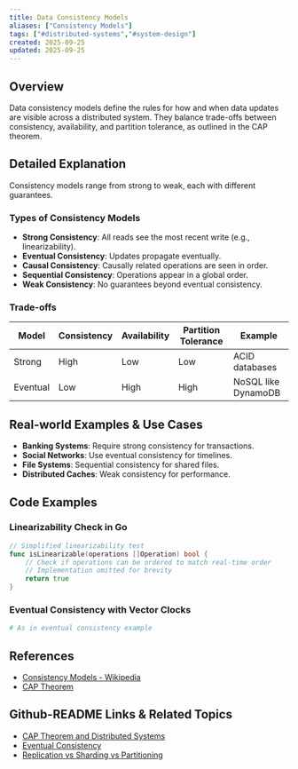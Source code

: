 ```yaml
---
title: Data Consistency Models
aliases: ["Consistency Models"]
tags: ["#distributed-systems","#system-design"]
created: 2025-09-25
updated: 2025-09-25
---
```


## Overview

Data consistency models define the rules for how and when data updates are visible across a distributed system. They balance trade-offs between consistency, availability, and partition tolerance, as outlined in the CAP theorem.

## Detailed Explanation

Consistency models range from strong to weak, each with different guarantees.

### Types of Consistency Models

- **Strong Consistency**: All reads see the most recent write (e.g., linearizability).
- **Eventual Consistency**: Updates propagate eventually.
- **Causal Consistency**: Causally related operations are seen in order.
- **Sequential Consistency**: Operations appear in a global order.
- **Weak Consistency**: No guarantees beyond eventual consistency.

### Trade-offs

| Model | Consistency | Availability | Partition Tolerance | Example |
|-------|-------------|--------------|---------------------|---------|
| Strong | High | Low | Low | ACID databases |
| Eventual | Low | High | High | NoSQL like DynamoDB |

## Real-world Examples & Use Cases

- **Banking Systems**: Require strong consistency for transactions.
- **Social Networks**: Use eventual consistency for timelines.
- **File Systems**: Sequential consistency for shared files.
- **Distributed Caches**: Weak consistency for performance.

## Code Examples

### Linearizability Check in Go

```go
// Simplified linearizability test
func isLinearizable(operations []Operation) bool {
    // Check if operations can be ordered to match real-time order
    // Implementation omitted for brevity
    return true
}
```

### Eventual Consistency with Vector Clocks

```python
# As in eventual consistency example
```

## References

- [Consistency Models - Wikipedia](https://en.wikipedia.org/wiki/Consistency_model)
- [CAP Theorem](https://en.wikipedia.org/wiki/CAP_theorem)

## Github-README Links & Related Topics

- [CAP Theorem and Distributed Systems](../cap-theorem-and-distributed-systems/)
- [Eventual Consistency](../eventual-consistency/)
- [Replication vs Sharding vs Partitioning](../replication-vs-sharding-vs-partitioning/)
